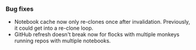 ### Bug fixes

- Notebook cache now only re-clones once after invalidation. Previously, it could get into a re-clone loop.
- GitHub refresh doesn't break now for flocks with multiple monkeys running repos with multiple notebooks.
